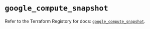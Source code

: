 # `google_compute_snapshot`

Refer to the Terraform Registory for docs: [`google_compute_snapshot`](https://registry.terraform.io/providers/hashicorp/google/5.21.0/docs/resources/compute_snapshot).
